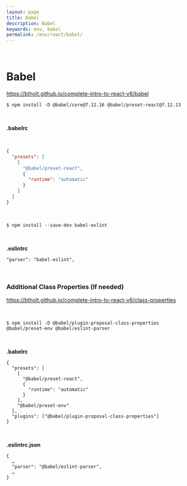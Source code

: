 ```yaml
---
layout: page
title: Babel
description: Babel
keywords: env, babel
permalink: /env/react/babel/
---
```


<br/>

# Babel

https://btholt.github.io/complete-intro-to-react-v6/babel

```
$ npm install -D @babel/core@7.12.16 @babel/preset-react@7.12.13
```

<br/>

**.babelrc**

<br/>

```json
{
  "presets": [
    [
      "@babel/preset-react",
      {
        "runtime": "automatic"
      }
    ]
  ]
}
```

<br/>

    $ npm install --save-dev babel-eslint

<br/>

**.eslintrc**

```
"parser": "babel-eslint",
```

<br/>

### Additional Class Properties (If needed)

https://btholt.github.io/complete-intro-to-react-v6/class-properties

<br/>

```
$ npm install -D @babel/plugin-proposal-class-properties @babel/preset-env @babel/eslint-parser
```

<br/>

**.babelrc**

```
{
  "presets": [
    [
      "@babel/preset-react",
      {
        "runtime": "automatic"
      }
    ],
    "@babel/preset-env"
  ],
  "plugins": ["@babel/plugin-proposal-class-properties"]
}

```

<br/>

**.eslintrc.json**

```
{
  …
  "parser": "@babel/eslint-parser",
  …
}
```
